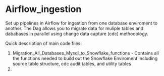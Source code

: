 # Airflow_ingestion
Set up pipelines in Airflow for ingestion from one database enviroment to another.  The Dag allows you to migrate data for muliple tables and dababases in parallel using change data capture (cdc) methodology.  


Quick description of main code files:
  1. Migration_All_Databases_Mysql_to_Snowflake_functions - Contains all the functions needed to build out the Snowflake Enviroment including source table structure, cdc audit tables, and utility tables
  2.
